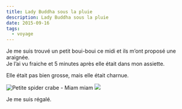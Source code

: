 ```yaml
---
title: Lady Buddha sous la pluie
description: Lady Buddha sous la pluie
date: 2015-09-16
tags:
  - voyage
---
```


Je me suis trouvé un petit boui-boui ce midi et ils m’ont proposé une araignée.  
Je l’ai vu fraiche et 5 minutes après elle était dans mon assiette.

Elle était pas bien grosse, mais elle était charnue.

![Petite spider crabe - Miam miam](/img/jpg/tmp_23204-img_20150916_121452-2139231651.jpg "Petite spider crabe - Miam miam")
 [![](https://i3.wp.com/vietnam.rouquin.me/local/adapt-img/980/10x/IMG/jpg/tmp_23204-img_20150916_121452-2139231651.jpg?1646678630)](https://vietnam.rouquin.me/IMG/jpg/tmp_23204-img_20150916_121452-2139231651.jpg)

Je me suis régalé.